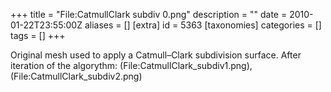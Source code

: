 +++
title = "File:CatmullClark subdiv 0.png"
description = ""
date = 2010-01-22T23:55:00Z
aliases = []
[extra]
id = 5363
[taxonomies]
categories = []
tags = []
+++

Original mesh used to apply a Catmull–Clark subdivision surface. After iteration of the algorythm: (File:CatmullClark_subdiv1.png), (File:CatmullClark_subdiv2.png)
